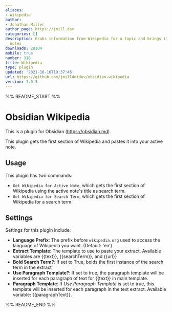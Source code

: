 ```yaml
---
aliases:
- Wikipedia
author:
- Jonathan Miller
author_page: https://jmill.dev
categories: []
description: Grabs information from Wikipedia for a topic and brings it into Obsidian
  notes
downloads: 20104
mobile: true
number: 318
title: Wikipedia
type: plugin
updated: '2021-10-16T19:37:46'
url: https://github.com/jmilldotdev/obsidian-wikipedia
version: 1.0.3
---
```


%% README_START %%

# Obsidian Wikipedia

This is a plugin for Obsidian (https://obsidian.md).

This plugin gets the first section of Wikipedia and pastes it into your active note.

## Usage

This plugin has two commands:

- `Get Wikipedia for Active Note`, which gets the first section of Wikipedia using the active note's title as search term.
- `Get Wikipedia for Search Term`, which gets the first section of Wikipedia for a search term.

## Settings

Settings for this plugin include:

- **Language Prefix**: The prefix before `wikipedia.org` used to access the language of Wikipedia you want. (Default: 'en')
- **Extract Template**: The template to use to paste your extract. Available variables are {{text}}, {{searchTerm}}, and {{url}}
- **Bold Search Term?**: If set to True, bolds the first instance of the search term in the extract
- **Use Paragraph Template?**: If set to true, the paragraph template will be inserted for each paragraph of text for {{text}} in main template.
- **Paragraph Template**: If *Use Paragraph Template* is set to true, this template will be inserted for each paragraph in the text extract. Available variable: {{paragraphText}}.

%% README_END %%